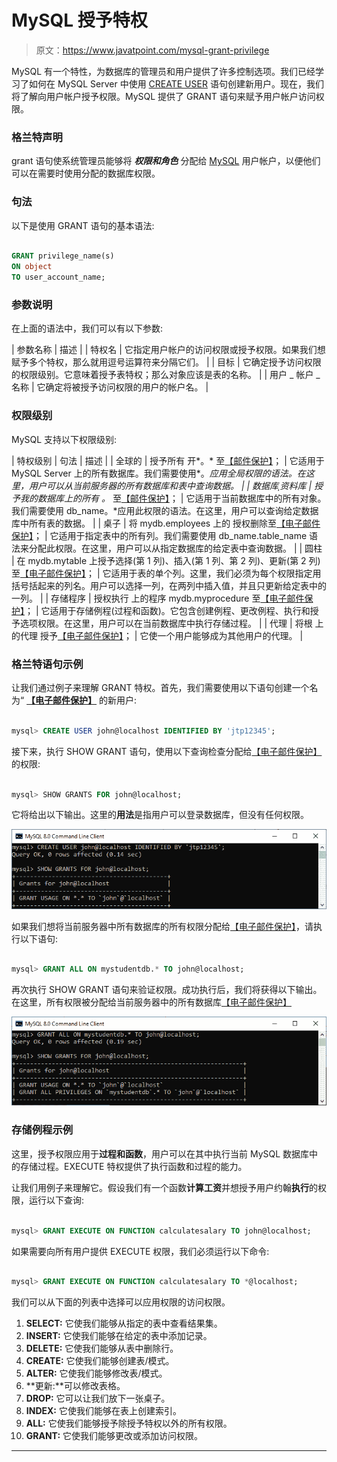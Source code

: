 # MySQL 授予特权

> 原文：<https://www.javatpoint.com/mysql-grant-privilege>

MySQL 有一个特性，为数据库的管理员和用户提供了许多控制选项。我们已经学习了如何在 MySQL Server 中使用 [CREATE USER](https://www.javatpoint.com/mysql-create-user) 语句创建新用户。现在，我们将了解向用户帐户授予权限。MySQL 提供了 GRANT 语句来赋予用户帐户访问权限。

### 格兰特声明

grant 语句使系统管理员能够将 ***权限和角色*** 分配给 [MySQL](https://www.javatpoint.com/mysql-tutorial) 用户帐户，以便他们可以在需要时使用分配的数据库权限。

### 句法

以下是使用 GRANT 语句的基本语法:

```sql

GRANT privilege_name(s) 
ON object 
TO user_account_name;

```

### 参数说明

在上面的语法中，我们可以有以下参数:

| 参数名称 | 描述 |
| 特权名 | 它指定用户帐户的访问权限或授予权限。如果我们想赋予多个特权，那么就用逗号运算符来分隔它们。 |
| 目标 | 它确定授予访问权限的权限级别。它意味着授予表特权；那么对象应该是表的名称。 |
| 用户 _ 帐户 _ 名称 | 它确定将被授予访问权限的用户的帐户名。 |

### 权限级别

MySQL 支持以下权限级别:

| 特权级别 | 句法 | 描述 |
| 全球的 | 授予所有
开*。*
至[【邮件保护】](/cdn-cgi/l/email-protection)； | 它适用于 MySQL Server 上的所有数据库。我们需要使用*。*应用全局权限的语法。在这里，用户可以从当前服务器的所有数据库和表中查询数据。 |
| 数据库ˌ资料库 | 授予我的数据库上的所有
。*
至[【邮件保护】](/cdn-cgi/l/email-protection)； | 它适用于当前数据库中的所有对象。我们需要使用 db_name。*应用此权限的语法。在这里，用户可以查询给定数据库中所有表的数据。 |
| 桌子 | 将 mydb.employees
上的
授权删除至[【电子邮件保护】](/cdn-cgi/l/email-protection)； | 它适用于指定表中的所有列。我们需要使用 db_name.table_name 语法来分配此权限。在这里，用户可以从指定数据库的给定表中查询数据。 |
| 圆柱 | 在 mydb.mytable
上授予选择(第 1 列)、插入(第 1 列、第 2 列)、更新(第 2 列)
至[【电子邮件保护】](/cdn-cgi/l/email-protection)； | 它适用于表的单个列。这里，我们必须为每个权限指定用括号括起来的列名。用户可以选择一列，在两列中插入值，并且只更新给定表中的一列。 |
| 存储程序 | 授权执行
上的程序 mydb.myprocedure
至[【电子邮件保护】](/cdn-cgi/l/email-protection)； | 它适用于存储例程(过程和函数)。它包含创建例程、更改例程、执行和授予选项权限。在这里，用户可以在当前数据库中执行存储过程。 |
| 代理 | 将根
上的代理
授予[【电子邮件保护】](/cdn-cgi/l/email-protection)； | 它使一个用户能够成为其他用户的代理。 |

### 格兰特语句示例

让我们通过例子来理解 GRANT 特权。首先，我们需要使用以下语句创建一个名为“ **[【电子邮件保护】](/cdn-cgi/l/email-protection)** 的新用户:

```sql

mysql> CREATE USER john@localhost IDENTIFIED BY 'jtp12345';

```

接下来，执行 SHOW GRANT 语句，使用以下查询检查分配给[【电子邮件保护】](/cdn-cgi/l/email-protection)的权限:

```sql

mysql> SHOW GRANTS FOR john@localhost;

```

它将给出以下输出。这里的**用法**是指用户可以登录数据库，但没有任何权限。

![MySQL Grant Privilege](img/84ac6ed42d6e4100540fc53786be9b3b.png)

如果我们想将当前服务器中所有数据库的所有权限分配给[【电子邮件保护】](/cdn-cgi/l/email-protection)，请执行以下语句:

```sql

mysql> GRANT ALL ON mystudentdb.* TO john@localhost;

```

再次执行 SHOW GRANT 语句来验证权限。成功执行后，我们将获得以下输出。在这里，所有权限被分配给当前服务器中的所有数据库[【电子邮件保护】](/cdn-cgi/l/email-protection)

![MySQL Grant Privilege](img/2e9f0c08b11583fc94aecb9ddc951439.png)

### 存储例程示例

这里，授予权限应用于**过程和函数**，用户可以在其中执行当前 MySQL 数据库中的存储过程。EXECUTE 特权提供了执行函数和过程的能力。

让我们用例子来理解它。假设我们有一个函数**计算工资**并想授予用户约翰**执行**的权限，运行以下查询:

```sql

mysql> GRANT EXECUTE ON FUNCTION calculatesalary TO john@localhost;

```

如果需要向所有用户提供 EXECUTE 权限，我们必须运行以下命令:

```sql

mysql> GRANT EXECUTE ON FUNCTION calculatesalary TO *@localhost;

```

我们可以从下面的列表中选择可以应用权限的访问权限。

1.  **SELECT:** 它使我们能够从指定的表中查看结果集。
2.  **INSERT:** 它使我们能够在给定的表中添加记录。
3.  **DELETE:** 它使我们能够从表中删除行。
4.  **CREATE:** 它使我们能够创建表/模式。
5.  **ALTER:** 它使我们能够修改表/模式。
6.  **更新:**可以修改表格。
7.  **DROP:** 它可以让我们放下一张桌子。
8.  **INDEX:** 它使我们能够在表上创建索引。
9.  **ALL:** 它使我们能够授予除授予特权以外的所有权限。
10.  **GRANT:** 它使我们能够更改或添加访问权限。

* * *